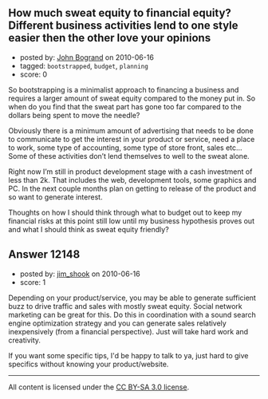 ## How much sweat equity to financial equity? Different business activities lend to one style easier then the other love your opinions

- posted by: [John Bogrand](https://stackexchange.com/users/-1/3577-john-bogrand) on 2010-06-16
- tagged: `bootstrapped`, `budget`, `planning`
- score: 0

So bootstrapping is a minimalist approach to financing a business and requires a larger amount of sweat equity compared to the money put in.  So when do you find that the sweat part has gone too far compared to the dollars being spent to move the needle?

Obviously there is a minimum amount of advertising that needs to be done to communicate to get the interest in your product or service, need a place to work, some type of accounting, some type of store front, sales etc…   Some of these activities don’t lend themselves to well to the sweat alone.  

Right now I’m still in product development stage with a cash investment of less than 2k.  That includes the web, development tools, some graphics and PC.   In the next couple months plan on getting to release of the product and so want to generate interest. 

Thoughts on how I should think through what to budget out to keep my financial risks at this point still low until my business hypothesis proves out and what I should think as sweat equity friendly?



## Answer 12148

- posted by: [jim_shook](https://stackexchange.com/users/-1/3477-jim-shook) on 2010-06-16
- score: 1

Depending on your product/service, you may be able to generate sufficient buzz to drive traffic and sales with mostly sweat equity. Social network marketing can be great for this. Do this in coordination with a sound search engine optimization strategy and you can generate sales relatively inexpensively (from a financial perspective). Just will take hard work and creativity. 

If you want some specific tips, I'd be happy to talk to ya, just hard to give specifics without knowing your product/website. 



---

All content is licensed under the [CC BY-SA 3.0 license](https://creativecommons.org/licenses/by-sa/3.0/).

